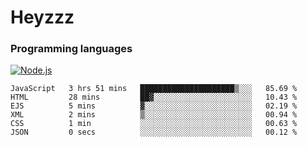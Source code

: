 # Heyzzz  

### Programming languages  

[![Node.js](https://img.shields.io/badge/-Node.js-262626?style=for-the-badge)](https://nodejs.org/ru)

<!--START_SECTION:waka-->

```text
JavaScript   3 hrs 51 mins   █████████████████████▒░░░   85.69 %
HTML         28 mins         ██▓░░░░░░░░░░░░░░░░░░░░░░   10.43 %
EJS          5 mins          ▓░░░░░░░░░░░░░░░░░░░░░░░░   02.19 %
XML          2 mins          ▒░░░░░░░░░░░░░░░░░░░░░░░░   00.94 %
CSS          1 min           ░░░░░░░░░░░░░░░░░░░░░░░░░   00.63 %
JSON         0 secs          ░░░░░░░░░░░░░░░░░░░░░░░░░   00.12 %
```

<!--END_SECTION:waka-->
